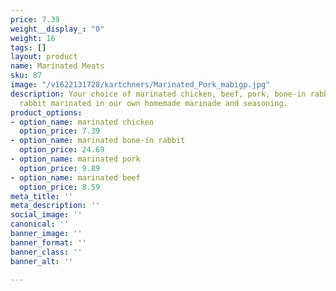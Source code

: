 ```yaml
---
price: 7.39
weight__display_: "0"
weight: 16
tags: []
layout: product
name: Marinated Meats
sku: 87
image: "/v1622131728/kartchners/Marinated_Pork_mabigp.jpg"
description: Your choice of marinated chicken, beef, pork, bone-in rabbit, or boneless
  rabbit marinated in our own homemade marinade and seasoning.
product_options:
- option_name: marinated chicken
  option_price: 7.39
- option_name: marinated bone-in rabbit
  option_price: 24.69
- option_name: marinated pork
  option_price: 9.89
- option_name: marinated beef
  option_price: 8.59
meta_title: ''
meta_description: ''
social_image: ''
canonical: ''
banner_image: ''
banner_format: ''
banner_class: ''
banner_alt: ''

---
```

